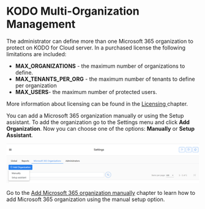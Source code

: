 # KODO Multi-Organization Management

The administrator can define more than one Microsoft 365 organization to protect on KODO for Cloud server. In a purchased license the following limitations are included:

* **MAX\_ORGANIZATIONS** - the maximum number of organizations to define.
* **MAX\_TENANTS\_PER\_ORG** - the maximum number of tenants to define per organization
* **MAX\_USERS**- the maximum number of protected users.

 More information about licensing can be found in the [Licensing ](../../../overview/licensing.md)chapter.

You can add a Microsoft 365 organization manually or using the Setup assistant. To add the organization go to the Settings menu and click **Add Organization**. Now you can choose one of the options: **Manually** or **Setup Assistant**.

![](../../../.gitbook/assets/image%20%2820%29.png)

Go to the [Add Microsoft 365 organization manually](../../../deployment/first-steps-after-deployment/microsoft-365-organization-management/add-the-microsoft-365-organization-manually.md) chapter to learn how to add Microsoft 365 organization using the manual setup option.

